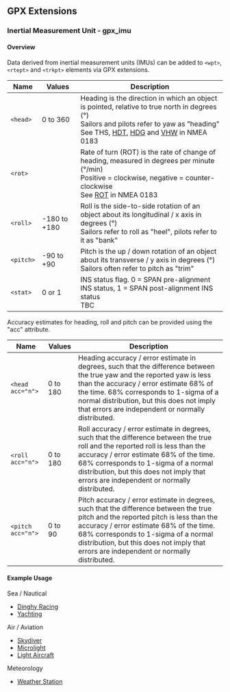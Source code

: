 ## GPX Extensions

### Inertial Measurement Unit  - gpx_imu

#### Overview

Data derived from inertial measurement units (IMUs) can be added to `<wpt>`, `<rtept>` and `<trkpt>`  elements via GPX extensions.


| Name      | Values       | Description                                                  |
| --------- | ------------ | ------------------------------------------------------------ |
| `<head>`  | 0 to 360     | Heading is the direction in which an object is pointed, relative to true north in degrees (°)<br />Sailors and pilots refer to yaw as "heading"<br />See THS, [HDT](https://gpsd.gitlab.io/gpsd/NMEA.html#_hdt_heading_true), [HDG](https://gpsd.gitlab.io/gpsd/NMEA.html#_hdg_heading_deviation_variation) and [VHW](https://gpsd.gitlab.io/gpsd/NMEA.html#_vhw_water_speed_and_heading) in NMEA 0183 |
| `<rot>`   |              | Rate of turn (ROT) is the rate of change of heading, measured in degrees per minute (°/min)<br />Positive = clockwise, negative = counter-clockwise<br />See [ROT](https://gpsd.gitlab.io/gpsd/NMEA.html#_rot_rate_of_turn) in NMEA 0183 |
| `<roll>`  | -180 to +180 | Roll is the side-to-side rotation of an object about its longitudinal / x axis in degrees (°)<br />Sailors refer to roll as "heel", pilots refer to it as "bank" |
| `<pitch>` | -90 to +90   | Pitch is the up / down rotation of an object about its transverse / y axis in degrees (°)<br />Sailors often refer to pitch as "trim" |
| `<stat>`  | 0 or 1       | INS status flag. 0 = SPAN pre-alignment INS status, 1 = SPAN post-alignment INS status<br />TBC |

Accuracy estimates for heading, roll and pitch can be provided using the "acc" attribute.

| Name              | Values   | Description                                                  |
| ----------------- | -------- | ------------------------------------------------------------ |
| `<head acc="n">`  | 0 to 180 | Heading accuracy / error estimate in degrees, such that the difference between the true yaw and the reported yaw is less than the accuracy / error estimate 68% of the time. 68% corresponds to 1-sigma of a normal distribution, but this does not imply that errors are independent or normally distributed. |
| `<roll acc="n">`  | 0 to 180 | Roll accuracy / error estimate in degrees, such that the difference between the true roll and the reported roll is less than the accuracy / error estimate 68% of the time. 68% corresponds to 1-sigma of a normal distribution, but this does not imply that errors are independent or normally distributed. |
| `<pitch acc="n">` | 0 to 90  | Pitch accuracy / error estimate in degrees, such that the difference between the true pitch and the reported pitch is less than the accuracy / error estimate 68% of the time. 68% corresponds to 1-sigma of a normal distribution, but this does not imply that errors are independent or normally distributed. |



#### Example Usage

Sea / Nautical

- [Dinghy Racing](../examples/sea/dinghy.md)
- [Yachting](../examples/sea/yacht.md)

Air / Aviation

- [Skydiver](../examples/air/skydiver.md)
- [Microlight](../examples/air/microlight.md)
- [Light Aircraft](../examples/air/aircraft.md) 

Meteorology

- [Weather Station](../examples/met/weather.md)

